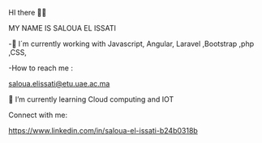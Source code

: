 HI there ✋🏻


MY NAME IS SALOUA EL ISSATI 



-🔭 I´m currently working with Javascript, Angular, Laravel ,Bootstrap ,php ,CSS,

-How to reach me :


saloua.elissati@etu.uae.ac.ma


 🌱 I’m currently learning Cloud computing and IOT
 
 
 Connect with me:
 
 
 https://www.linkedin.com/in/saloua-el-issati-b24b0318b

 
